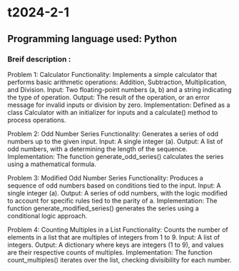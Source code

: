 # t2024-2-1
## Programming language used: Python

### Breif description :
Problem 1: Calculator
Functionality: Implements a simple calculator that performs basic arithmetic operations: Addition, Subtraction, Multiplication, and Division.
Input: Two floating-point numbers (a, b) and a string indicating the type of operation.
Output: The result of the operation, or an error message for invalid inputs or division by zero.
Implementation: Defined as a class Calculator with an initializer for inputs and a calculate() method to process operations.

Problem 2: Odd Number Series
Functionality: Generates a series of odd numbers up to the given input.
Input: A single integer (a).
Output: A list of odd numbers, with a determining the length of the sequence.
Implementation: The function generate_odd_series() calculates the series using a mathematical formula.

Problem 3: Modified Odd Number Series
Functionality: Produces a sequence of odd numbers based on conditions tied to the input.
Input: A single integer (a).
Output: A series of odd numbers, with the logic modified to account for specific rules tied to the parity of a.
Implementation: The function generate_modified_series() generates the series using a conditional logic approach.

Problem 4: Counting Multiples in a List
Functionality: Counts the number of elements in a list that are multiples of integers from 1 to 9.
Input: A list of integers.
Output: A dictionary where keys are integers (1 to 9), and values are their respective counts of multiples.
Implementation: The function count_multiples() iterates over the list, checking divisibility for each number.
```


